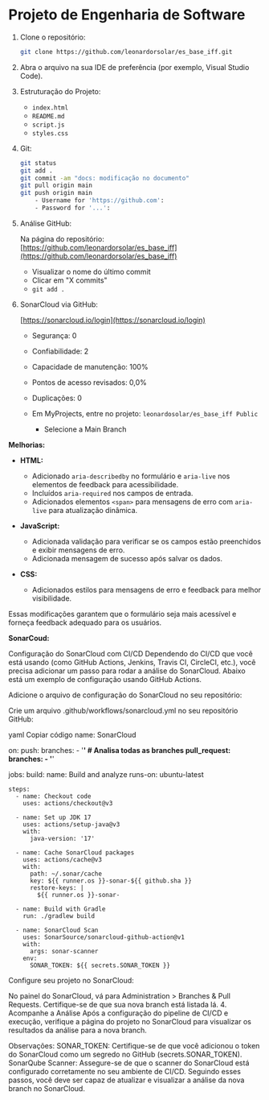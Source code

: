# Projeto de Engenharia de Software

1. Clone o repositório:

    ```bash
    git clone https://github.com/leonardorsolar/es_base_iff.git
    ```

2. Abra o arquivo na sua IDE de preferência (por exemplo, Visual Studio Code).

3. Estruturação do Projeto:

    - `index.html`
    - `README.md`
    - `script.js`
    - `styles.css`

4. Git:

    ```bash
    git status
    git add .
    git commit -am "docs: modificação no documento"
    git pull origin main
    git push origin main
        - Username for 'https://github.com':
        - Password for '...':
    ```

5. Análise GitHub:

    Na página do repositório: [https://github.com/leonardorsolar/es_base_iff](https://github.com/leonardorsolar/es_base_iff)

    - Visualizar o nome do último commit
    - Clicar em "X commits"
    - `git add .`

6. SonarCloud via GitHub:

    [https://sonarcloud.io/login](https://sonarcloud.io/login)

    - Segurança: 0
    - Confiabilidade: 2
    - Capacidade de manutenção: 100%
    - Pontos de acesso revisados: 0,0%
    - Duplicações: 0

    - Em MyProjects, entre no projeto:
      `leonardosolar/es_base_iff Public`
        - Selecione a Main Branch

**Melhorias:**

-   **HTML:**

    -   Adicionado `aria-describedby` no formulário e `aria-live` nos elementos de feedback para acessibilidade.
    -   Incluídos `aria-required` nos campos de entrada.
    -   Adicionados elementos `<span>` para mensagens de erro com `aria-live` para atualização dinâmica.

-   **JavaScript:**

    -   Adicionada validação para verificar se os campos estão preenchidos e exibir mensagens de erro.
    -   Adicionada mensagem de sucesso após salvar os dados.

-   **CSS:**
    -   Adicionados estilos para mensagens de erro e feedback para melhor visibilidade.

Essas modificações garantem que o formulário seja mais acessível e forneça feedback adequado para os usuários.

**SonarCoud:**

Configuração do SonarCloud com CI/CD
Dependendo do CI/CD que você está usando (como GitHub Actions, Jenkins, Travis CI, CircleCI, etc.), você precisa adicionar um passo para rodar a análise do SonarCloud. Abaixo está um exemplo de configuração usando GitHub Actions.

Adicione o arquivo de configuração do SonarCloud no seu repositório:

Crie um arquivo .github/workflows/sonarcloud.yml no seu repositório GitHub:

yaml
Copiar código
name: SonarCloud

on:
push:
branches: - '**' # Analisa todas as branches
pull_request:
branches: - '**'

jobs:
build:
name: Build and analyze
runs-on: ubuntu-latest

    steps:
      - name: Checkout code
        uses: actions/checkout@v3

      - name: Set up JDK 17
        uses: actions/setup-java@v3
        with:
          java-version: '17'

      - name: Cache SonarCloud packages
        uses: actions/cache@v3
        with:
          path: ~/.sonar/cache
          key: ${{ runner.os }}-sonar-${{ github.sha }}
          restore-keys: |
            ${{ runner.os }}-sonar-

      - name: Build with Gradle
        run: ./gradlew build

      - name: SonarCloud Scan
        uses: SonarSource/sonarcloud-github-action@v1
        with:
          args: sonar-scanner
        env:
          SONAR_TOKEN: ${{ secrets.SONAR_TOKEN }}

Configure seu projeto no SonarCloud:

No painel do SonarCloud, vá para Administration > Branches & Pull Requests.
Certifique-se de que sua nova branch está listada lá. 4. Acompanhe a Análise
Após a configuração do pipeline de CI/CD e execução, verifique a página do projeto no SonarCloud para visualizar os resultados da análise para a nova branch.

Observações:
SONAR_TOKEN: Certifique-se de que você adicionou o token do SonarCloud como um segredo no GitHub (secrets.SONAR_TOKEN).
SonarQube Scanner: Assegure-se de que o scanner do SonarCloud está configurado corretamente no seu ambiente de CI/CD.
Seguindo esses passos, você deve ser capaz de atualizar e visualizar a análise da nova branch no SonarCloud.
